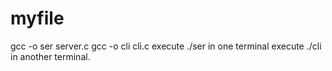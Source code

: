 # myfile
gcc -o ser server.c
gcc -o cli cli.c
execute ./ser in one terminal
execute ./cli in another terminal.
